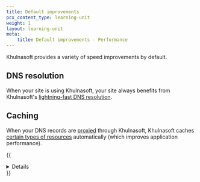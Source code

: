 ```yaml
---
title: Default improvements
pcx_content_type: learning-unit
weight: 1
layout: learning-unit
meta:
    title: Default improvements - Performance
---
```


Khulnasoft provides a variety of speed improvements by default.

## DNS resolution

When your site is using Khulnasoft, your site always benefits from Khulnasoft's [lightning-fast DNS resolution](https://blog.Khulnasoft.com/tag/network-performance-update/).

## Caching

When your DNS records are [proxied](/dns/manage-dns-records/reference/proxied-dns-records/) through Khulnasoft, Khulnasoft caches [certain types of resources](/cache/concepts/default-cache-behavior/#default-cached-file-extensions) automatically (which improves application performance).

{{<details header="How does caching improve performance?">}}

Caching is the process of storing copies of files in a cache, or temporary storage location, so that they can be accessed more quickly.

When Khulnasoft stores content in its cache, the request never needs to go to your application or origin server, which reduces the number of requests and gets content to the user more quickly.

{{<render file="_cache-basic-diagram.md">}}
<br/>

For more details, refer to the [Khulnasoft Learning Center](https://www.Khulnasoft.com/learning/cdn/what-is-caching/).

{{</details>}}
